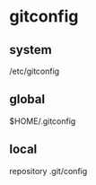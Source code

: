 # gitconfig
## system 
/etc/gitconfig

## global
$HOME/.gitconfig

## local
repository .git/config 
